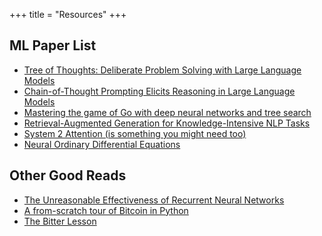 +++
title = "Resources"
+++

## ML Paper List

- [Tree of Thoughts: Deliberate Problem Solving with Large Language Models](https://arxiv.org/abs/2305.10601?ref=ghost.oxen.ai)
- [Chain-of-Thought Prompting Elicits Reasoning in Large Language Models](https://arxiv.org/abs/2201.11903?ref=ghost.oxen.ai)
- [Mastering the game of Go with deep neural networks and tree search](https://www.nature.com/articles/nature16961?ref=ghost.oxen.ai)
- [Retrieval-Augmented Generation for Knowledge-Intensive NLP Tasks](https://arxiv.org/abs/2005.11401?ref=ghost.oxen.ai)
- [System 2 Attention (is something you might need too)](https://arxiv.org/abs/2311.11829)
- [Neural Ordinary Differential Equations](https://arxiv.org/abs/1806.07366)

## Other Good Reads
- [The Unreasonable Effectiveness of Recurrent Neural Networks](http://karpathy.github.io/2015/05/21/rnn-effectiveness/)
- [A from-scratch tour of Bitcoin in Python](http://karpathy.github.io/2021/06/21/blockchain/)
- [The Bitter Lesson](http://www.incompleteideas.net/IncIdeas/BitterLesson.html)